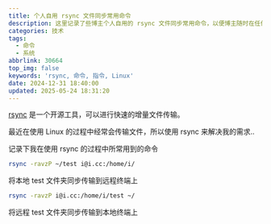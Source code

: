 ```yaml
---
title: 个人自用 rsync 文件同步常用命令
description: 这里记录了些博主个人自用的 rsync 文件同步常用命令，以便博主随时在任何终端上查阅..
categories: 技术
tags:
  - 命令
  - 系统
abbrlink: 30664
top_img: false
keywords: 'rsync, 命令, 指令, Linux'
date: 2024-12-31 18:40:00
updated: 2025-05-24 18:31:20
---
```


[rsync](https://samba.anu.edu.au/rsync/) 是一个开源工具，可以进行快速的增量文件传输。

最近在使用 Linux 的过程中经常会传输文件，所以使用 rsync 来解决我的需求..

记录下我在使用 rsync 的过程中所常用到的命令

```sh
rsync -ravzP ~/test i@i.cc:/home/i/

```

将本地 test 文件夹同步传输到远程终端上

```sh
rsync -ravzP i@i.cc:/home/i/test ~/

```

将远程 test 文件夹同步传输到本地终端上

